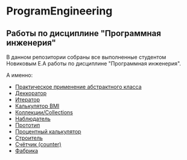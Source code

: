 # ProgramEngineering
## Работы по дисциплине "Программная инженерия"
В данном репозитории собраны все выполненные студентом Новиковым Е.А работы по дисциплине "Программная инженерия".

А именно:
- [Практическое применение абстрактного класса](https://github.com/EvseyNovikov/ProgramEngineering/tree/master/%D0%90%D0%B1%D1%81%D1%82%D1%80%D0%B0%D0%BA%D1%82%D0%BD%D1%8B%D0%B9%20%D0%BA%D0%BB%D0%B0%D1%81%D1%81%2C%20%D0%9E%D0%9E%D0%9F)
- [Деккоратор](https://github.com/EvseyNovikov/ProgramEngineering/tree/master/%D0%94%D0%B5%D0%BA%D0%BA%D0%BE%D1%80%D0%B0%D1%82%D0%BE%D1%80)
- [Итератор](https://github.com/EvseyNovikov/ProgramEngineering/tree/master/%D0%98%D1%82%D0%B5%D1%80%D0%B0%D1%82%D0%BE%D1%80)
- [Калькулятор BMI](https://github.com/EvseyNovikov/ProgramEngineering/tree/master/%D0%9A%D0%B0%D0%BB%D1%8C%D0%BA%D1%83%D0%BB%D1%8F%D1%82%D0%BE%D1%80%20BMI)
- [Коллекции/Collections](https://github.com/EvseyNovikov/ProgramEngineering/tree/master/%D0%9A%D0%BE%D0%BB%D0%BB%D0%B5%D0%BA%D1%86%D0%B8%D0%B8/Collections)
- [Наблюдатель](https://github.com/EvseyNovikov/ProgramEngineering/tree/master/%D0%9D%D0%B0%D0%B1%D0%BB%D1%8E%D0%B4%D0%B0%D1%82%D0%B5%D0%BB%D1%8C)
- [Прототип](https://github.com/EvseyNovikov/ProgramEngineering/tree/master/%D0%9F%D1%80%D0%BE%D1%82%D0%BE%D1%82%D0%B8%D0%BF)
- [Процентный калькулятор](https://github.com/EvseyNovikov/ProgramEngineering/tree/master/%D0%9F%D1%80%D0%BE%D1%86%D0%B5%D0%BD%D1%82%D0%BD%D1%8B%D0%B9%20%D0%BA%D0%B0%D0%BB%D1%8C%D0%BA%D1%83%D0%BB%D1%8F%D1%82%D0%BE%D1%80)
- [Строитель](https://github.com/EvseyNovikov/ProgramEngineering/tree/master/%D0%A1%D1%82%D1%80%D0%BE%D0%B8%D1%82%D0%B5%D0%BB%D1%8C)
- [Счётчик (counter)](https://github.com/EvseyNovikov/ProgramEngineering/tree/master/%D0%A1%D1%87%D1%91%D1%82%D1%87%D0%B8%D0%BA%20(counter))
- [Фабрика](https://github.com/EvseyNovikov/ProgramEngineering/tree/master/%D0%A4%D0%B0%D0%B1%D1%80%D0%B8%D0%BA%D0%B0)
